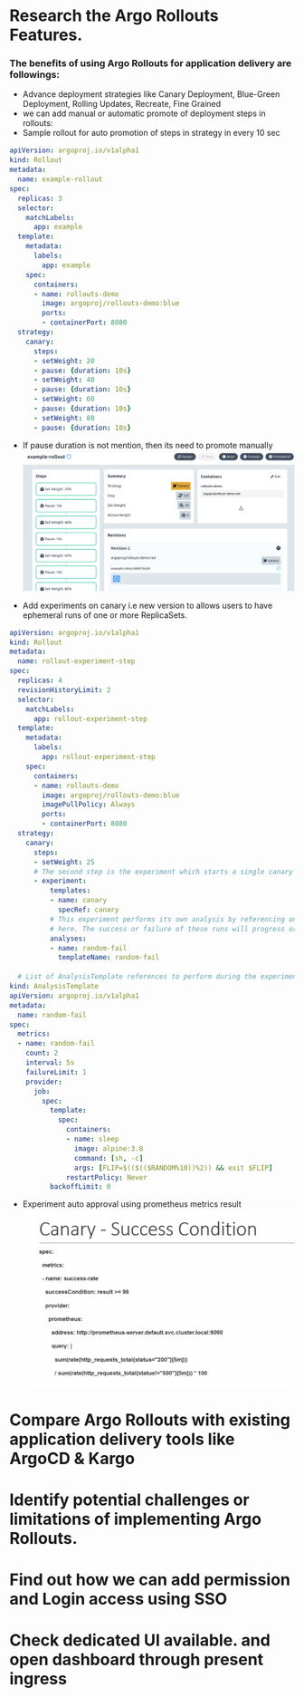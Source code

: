 # Research the Argo Rollouts Features.
### The benefits of using Argo Rollouts for application delivery are followings:
- Advance deployment strategies like Canary Deployment, Blue-Green Deployment, Rolling Updates, Recreate, Fine Grained
- we can add manual or automatic promote of deployment steps in rollouts:
- Sample rollout for auto promotion of steps in strategy in every 10 sec
```yaml
apiVersion: argoproj.io/v1alpha1
kind: Rollout
metadata:
  name: example-rollout
spec:
  replicas: 3
  selector:
    matchLabels:
      app: example
  template:
    metadata:
      labels:
        app: example
    spec:
      containers:
      - name: rollouts-demo
        image: argoproj/rollouts-demo:blue
        ports:
        - containerPort: 8080
  strategy:
    canary:
      steps:
      - setWeight: 20
      - pause: {duration: 10s}
      - setWeight: 40
      - pause: {duration: 10s}
      - setWeight: 60
      - pause: {duration: 10s}
      - setWeight: 80
      - pause: {duration: 10s}
```
- If pause duration is not mention, then its need to promote manually
![alt text](<image1.png>)

- Add experiments on canary i.e new version to allows users to have ephemeral runs of one or more ReplicaSets.
```yml
apiVersion: argoproj.io/v1alpha1
kind: Rollout
metadata:
  name: rollout-experiment-step
spec:
  replicas: 4
  revisionHistoryLimit: 2
  selector:
    matchLabels:
      app: rollout-experiment-step
  template:
    metadata:
      labels:
        app: rollout-experiment-step
    spec:
      containers:
      - name: rollouts-demo
        image: argoproj/rollouts-demo:blue
        imagePullPolicy: Always
        ports:
        - containerPort: 8080
  strategy:
    canary:
      steps:
      - setWeight: 25
      # The second step is the experiment which starts a single canary pod
      - experiment:
          templates:
          - name: canary
            specRef: canary
          # This experiment performs its own analysis by referencing one or more AnalysisTemplates
          # here. The success or failure of these runs will progress or abort the rollout respectively.
          analyses:
          - name: random-fail
            templateName: random-fail

  # List of AnalysisTemplate references to perform during the experiment
kind: AnalysisTemplate
apiVersion: argoproj.io/v1alpha1
metadata:
  name: random-fail
spec:
  metrics:
  - name: random-fail
    count: 2
    interval: 5s
    failureLimit: 1
    provider:
      job:
        spec:
          template:
            spec:
              containers:
              - name: sleep
                image: alpine:3.8
                command: [sh, -c]
                args: [FLIP=$(($(($RANDOM%10))%2)) && exit $FLIP]
              restartPolicy: Never
          backoffLimit: 0
```
- Experiment auto approval using prometheus metrics result
![alt text](<Screenshot from 2024-05-05 01-47-34.png>)

# Compare Argo Rollouts with existing application delivery tools like ArgoCD & Kargo
# Identify potential challenges or limitations of implementing Argo Rollouts.
# Find out how we can add permission and Login access using SSO
# Check dedicated UI available. and open dashboard through present ingress